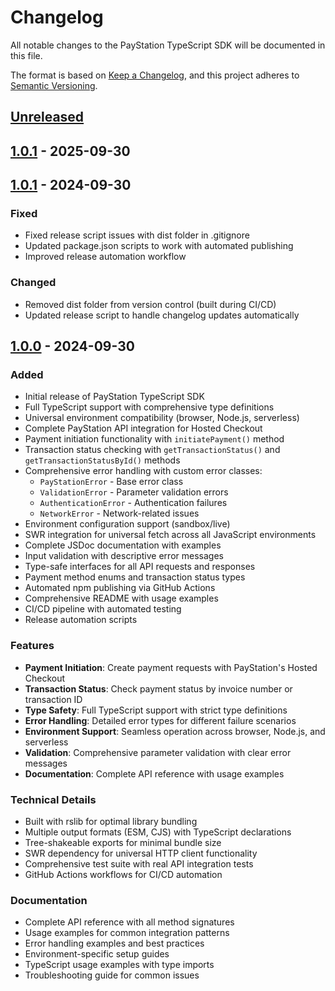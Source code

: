 # Changelog

All notable changes to the PayStation TypeScript SDK will be documented in this file.

The format is based on [Keep a Changelog](https://keepachangelog.com/en/1.0.0/),
and this project adheres to [Semantic Versioning](https://semver.org/spec/v2.0.0.html).

## [Unreleased]

## [1.0.1] - 2025-09-30

## [1.0.1] - 2024-09-30

### Fixed
- Fixed release script issues with dist folder in .gitignore
- Updated package.json scripts to work with automated publishing
- Improved release automation workflow

### Changed
- Removed dist folder from version control (built during CI/CD)
- Updated release script to handle changelog updates automatically

## [1.0.0] - 2024-09-30

### Added
- Initial release of PayStation TypeScript SDK
- Full TypeScript support with comprehensive type definitions
- Universal environment compatibility (browser, Node.js, serverless)
- Complete PayStation API integration for Hosted Checkout
- Payment initiation functionality with `initiatePayment()` method
- Transaction status checking with `getTransactionStatus()` and `getTransactionStatusById()` methods
- Comprehensive error handling with custom error classes:
  - `PayStationError` - Base error class
  - `ValidationError` - Parameter validation errors
  - `AuthenticationError` - Authentication failures
  - `NetworkError` - Network-related issues
- Environment configuration support (sandbox/live)
- SWR integration for universal fetch across all JavaScript environments
- Complete JSDoc documentation with examples
- Input validation with descriptive error messages
- Type-safe interfaces for all API requests and responses
- Payment method enums and transaction status types
- Automated npm publishing via GitHub Actions
- Comprehensive README with usage examples
- CI/CD pipeline with automated testing
- Release automation scripts

### Features
- **Payment Initiation**: Create payment requests with PayStation's Hosted Checkout
- **Transaction Status**: Check payment status by invoice number or transaction ID
- **Type Safety**: Full TypeScript support with strict type definitions
- **Error Handling**: Detailed error types for different failure scenarios
- **Environment Support**: Seamless operation across browser, Node.js, and serverless
- **Validation**: Comprehensive parameter validation with clear error messages
- **Documentation**: Complete API reference with usage examples

### Technical Details
- Built with rslib for optimal library bundling
- Multiple output formats (ESM, CJS) with TypeScript declarations
- Tree-shakeable exports for minimal bundle size
- SWR dependency for universal HTTP client functionality
- Comprehensive test suite with real API integration tests
- GitHub Actions workflows for CI/CD automation

### Documentation
- Complete API reference with all method signatures
- Usage examples for common integration patterns
- Error handling examples and best practices
- Environment-specific setup guides
- TypeScript usage examples with type imports
- Troubleshooting guide for common issues

[Unreleased]: https://github.com/ain477/paystation/compare/v1.0.1...HEAD
[1.0.1]: https://github.com/ain477/paystation/compare/v1.0.0...v1.0.1
[1.0.0]: https://github.com/ain477/paystation/releases/tag/v1.0.0